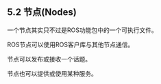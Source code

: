 ## 5.2 节点(Nodes)

一个节点其实只不过是ROS功能包中的一个可执行文件。

ROS节点可以使用ROS客户库与其他节点通信。

节点可以发布或接收一个话题。

节点也可以提供或使用某种服务。